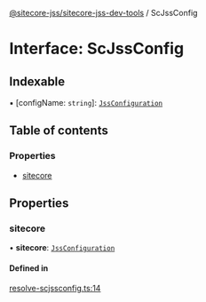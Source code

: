 [@sitecore-jss/sitecore-jss-dev-tools](../README.md) / ScJssConfig

# Interface: ScJssConfig

## Indexable

▪ [configName: `string`]: [`JssConfiguration`](JssConfiguration.md)

## Table of contents

### Properties

- [sitecore](ScJssConfig.md#sitecore)

## Properties

### sitecore

• **sitecore**: [`JssConfiguration`](JssConfiguration.md)

#### Defined in

[resolve-scjssconfig.ts:14](https://github.com/Sitecore/jss/blob/1150cca52/packages/sitecore-jss-dev-tools/src/resolve-scjssconfig.ts#L14)
